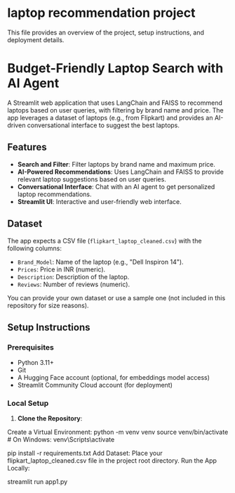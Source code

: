 # laptop recommendation project
This file provides an overview of the project, setup instructions, and deployment details.

# Budget-Friendly Laptop Search with AI Agent

A Streamlit web application that uses LangChain and FAISS to recommend laptops based on user queries, with filtering by brand name and price. The app leverages a dataset of laptops (e.g., from Flipkart) and provides an AI-driven conversational interface to suggest the best laptops.

## Features
- **Search and Filter**: Filter laptops by brand name and maximum price.
- **AI-Powered Recommendations**: Uses LangChain and FAISS to provide relevant laptop suggestions based on user queries.
- **Conversational Interface**: Chat with an AI agent to get personalized laptop recommendations.
- **Streamlit UI**: Interactive and user-friendly web interface.

## Dataset
The app expects a CSV file (`flipkart_laptop_cleaned.csv`) with the following columns:
- `Brand_Model`: Name of the laptop (e.g., "Dell Inspiron 14").
- `Prices`: Price in INR (numeric).
- `Description`: Description of the laptop.
- `Reviews`: Number of reviews (numeric).

You can provide your own dataset or use a sample one (not included in this repository for size reasons).

## Setup Instructions

### Prerequisites
- Python 3.11+
- Git
- A Hugging Face account (optional, for embeddings model access)
- Streamlit Community Cloud account (for deployment)

### Local Setup
1. **Clone the Repository**:
   
Create a Virtual Environment:
python -m venv venv
source venv/bin/activate  # On Windows: venv\Scripts\activate

pip install -r requirements.txt
Add Dataset: Place your flipkart_laptop_cleaned.csv file in the project root directory.
Run the App Locally:

streamlit run app1.py
